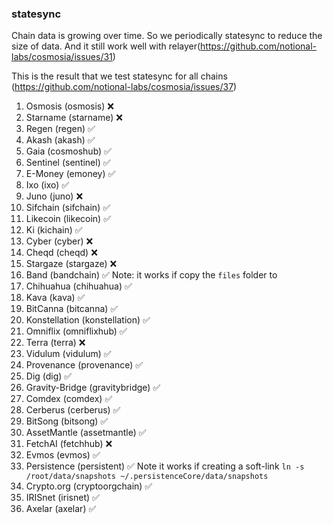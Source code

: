 ### statesync

Chain data is growing over time. So we periodically statesync to reduce the size of data. And it still work well with relayer(https://github.com/notional-labs/cosmosia/issues/31)

This is the result that we test statesync for all chains (https://github.com/notional-labs/cosmosia/issues/37)


1.  Osmosis (osmosis) :x:
2. Starname (starname) :x:
3. Regen (regen) :white_check_mark:
4. Akash (akash) :white_check_mark:
5. Gaia (cosmoshub) :white_check_mark:
6. Sentinel (sentinel) :white_check_mark:
7. E-Money (emoney) :white_check_mark:
8. Ixo (ixo) :white_check_mark:
9. Juno (juno) :x:
10. Sifchain (sifchain) :white_check_mark:
11. Likecoin (likecoin) :white_check_mark:
12. Ki (kichain) :white_check_mark:
13. Cyber (cyber) :x:
14. Cheqd (cheqd) :x:
15. Stargaze (stargaze) :x:
16. Band (bandchain) :white_check_mark: Note: it works if copy the `files` folder to
17. Chihuahua (chihuahua) :white_check_mark:
18. Kava (kava)  :white_check_mark:
19. BitCanna (bitcanna) :white_check_mark:
20. Konstellation (konstellation) :white_check_mark:
21. Omniflix (omniflixhub) :white_check_mark:
22. Terra (terra) :x:
23. Vidulum (vidulum) :white_check_mark:
24. Provenance (provenance) :white_check_mark:
25. Dig (dig) :white_check_mark:
26. Gravity-Bridge (gravitybridge) :white_check_mark:
27. Comdex (comdex) :white_check_mark:
28. Cerberus (cerberus) :white_check_mark:
29. BitSong (bitsong) :white_check_mark:
30. AssetMantle (assetmantle) :white_check_mark:
31. FetchAI (fetchhub) :x:
32. Evmos (evmos) :white_check_mark:
33. Persistence (persistent) :white_check_mark: Note it works if creating a soft-link `ln -s /root/data/snapshots ~/.persistenceCore/data/snapshots`
34. Crypto.org (cryptoorgchain) :white_check_mark:
35. IRISnet (irisnet) :white_check_mark:
36. Axelar (axelar) :white_check_mark: